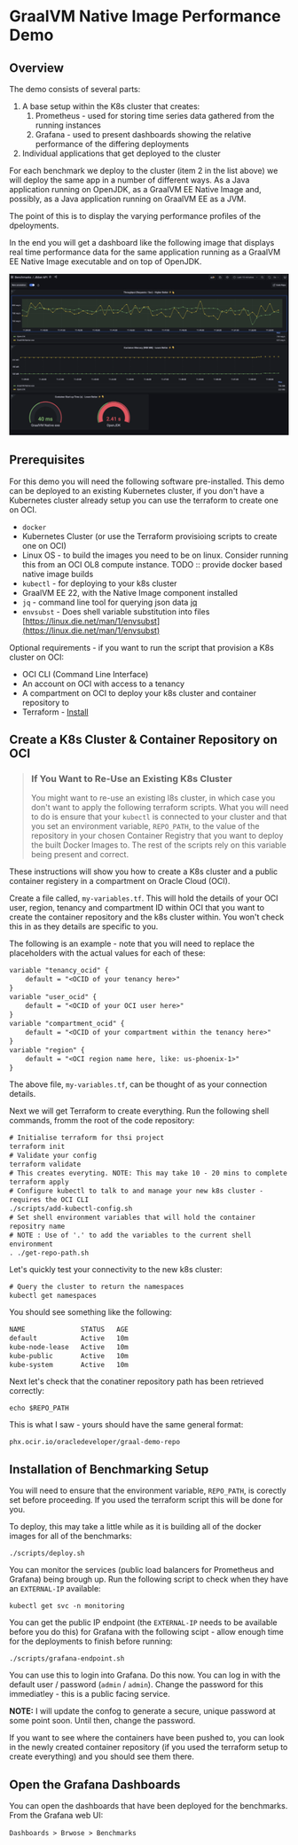 # GraalVM Native  Image Performance Demo

## Overview

The demo consists of several parts:

1. A base setup within the K8s cluster that creates:
   1. Prometheus - used for storing time series data gathered from the running instances
   2. Grafana - used to present dashboards showing the relative performance of the differing deployments
2. Individual applications that get deployed to the cluster

For each benchmark we deploy to the cluster (item 2 in the list above) we will deploy the same app in a number of 
different ways. As a Java application running on OpenJDK, as a GraalVM EE Native Image and, possibly, as a Java application running on GraalVM EE as a JVM.

The point of this is to display the varying performance profiles of the dpeloyments. 

In the end you will get a dashboard like the following image that displays real time performance data for the same application running as a GraalVM EE Native Image executable and on top of OpenJDK.

![Performance Dashboard](images/dashboard.png)

## Prerequisites

For this demo you will need the following software pre-installed. This demo can be deployed to an existing Kubernetes cluster, if you don't have a Kubernetes cluster already setup you can use the terraform to create one on OCI.

* `docker`
* Kubernetes Cluster (or use the Terraform provisioing scripts to create one on OCI)
* Linux OS - to build the images you need to be on linux. Consider running this from an OCI OL8 compute instance. TODO :: provide docker based native image builds
* `kubectl` - for deploying to your k8s cluster
* GraalVM EE 22, with the Native Image component installed
* `jq` - command line tool for querying json data [jq](https://stedolan.github.io/jq/)
* `envsubst` - Does shell variable substitution into files [https://linux.die.net/man/1/envsubst](https://linux.die.net/man/1/envsubst)

Optional requirements - if you want to run the script that provision a K8s cluster on OCI:

* OCI CLI (Command Line Interface)
* An account on OCI with access to a tenancy
* A compartment on OCI to deploy your k8s cluster and container repository to
* Terraform - [Install](https://www.terraform.io/downloads)

## Create a K8s Cluster & Container Repository on OCI

> ### If You Want to Re-Use an Existing K8s Cluster
> You might want to re-use an existing l8s cluster, in which case you don't want to apply the following 
> terraform scripts. What you will need to do is ensure that your `kubectl` is connected to your
> cluster and that you set an environment variable, `REPO_PATH`, to the value of the repository in your
> chosen Container Registry that you want to deploy the built Docker Images to. The rest of the scripts
> rely on this variable being present and correct.

These instructions will show you how to create a K8s cluster and a public container registery in a compartment on Oracle Cloud (OCI).

Create a file called, `my-variables.tf`. This will hold the details of your OCI user, region, tenancy and compartment ID within OCI that you want to create the container repository and the k8s cluster within. You won't check this in as they details are specific to you.

The following is an example - note that you will need to replace the placeholders with the actual values for each of these:

```text
variable "tenancy_ocid" {
    default = "<OCID of your tenancy here>"
}
variable "user_ocid" {
    default = "<OCID of your OCI user here>"
}
variable "compartment_ocid" {
    default = "<OCID of your compartment within the tenancy here>"
}
variable "region" {
    default = "<OCI region name here, like: us-phoenix-1>"
}
```

The above file, `my-variables.tf`, can be thought of as your connection details.

Next we will get Terraform to create everything. Run the following shell commands, fromm the root of the code repository:

```shell
# Initialise terraform for thsi project
terraform init
# Validate your config
terraform validate
# This creates everyting. NOTE: This may take 10 - 20 mins to complete
terraform apply
# Configure kubectl to talk to and manage your new k8s cluster - requires the OCI CLI 
./scripts/add-kubectl-config.sh
# Set shell environment variables that will hold the container repositry name
# NOTE : Use of '.' to add the variables to the current shell environment
. ./get-repo-path.sh
```

Let's quickly test your connectivity to the new k8s cluster:

```shell
# Query the cluster to return the namespaces
kubectl get namespaces
```

You should see something like the following:

```shell
NAME              STATUS   AGE
default           Active   10m
kube-node-lease   Active   10m
kube-public       Active   10m
kube-system       Active   10m
```

Next let's check that the conatiner repository path has been retrieved correctly:

```shell
echo $REPO_PATH 
```

This is what I saw - yours should have the same general format:

```shell
phx.ocir.io/oracledeveloper/graal-demo-repo
```

## Installation of Benchmarking Setup

You will need to ensure that the environment variable, `REPO_PATH`, is corectly set before proceeding. If you used the terraform script this will be done for you.

To deploy, this may take a little while as it is building all of the docker images for all of the benchmarks:

```shell
./scripts/deploy.sh
```

You can monitor the services (public load balancers for Prometheus and Grafana) being brough up. Run the following script to check when they have an `EXTERNAL-IP` available:

```shell
kubectl get svc -n monitoring
```

You can get the public IP endpoint (the `EXTERNAL-IP` needs to be available before you do this) for Grafana with the following scipt - allow enough time for the deployments to finish before running:

```shell
./scripts/grafana-endpoint.sh
```

You can use this to login into Grafana. Do this now. You can log in with the default user / password (`admin` / `admin`). Change the password for this immediatley - this is a public facing service.

**NOTE:** I will update the confog to generate a secure, unique password at some point soon. Until then, change the password.

If you want to see where the containers have been pushed to, you can look in the newly created container repository (if you used the terraform setup to create everything) and you should see them there.

## Open the Grafana Dashboards

You can open the dashboards that have been deployed for the benchmarks. From the Grafana web UI:

`Dashboards > Brwose > Benchmarks`